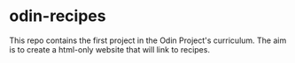 # odin-recipes

This repo contains the first project in the Odin Project's curriculum. 
The aim is to create a html-only website that will link to recipes.